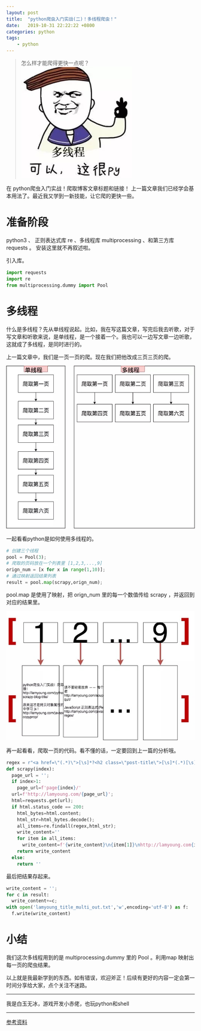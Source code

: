 ```yaml
---
layout: post
title:  "python爬虫入门实战(二)！多线程爬虫！"
date:   2019-10-31 22:22:22 +0800
categories: python
tags:
    - python
---
```

> 怎么样才能爬得更快一点呢？
![](/img/in-post/2019-10-31-bg.png)

在 python爬虫入门实战！爬取博客文章标题和链接！ 上一篇文章我们已经学会基本用法了。最近我又学到一新技能，让它爬的更快一些。

# 准备阶段

python3  、  正则表达式库 re  、多线程库 multiprocessing 、和第三方库 requests 。 安装这里就不再叙述啦。

引入库。  


```python
import requests
import re
from multiprocessing.dummy import Pool
```


# 多线程

什么是多线程？先从单线程说起。比如，我在写这篇文章，写完后我去听歌，对于写文章和听歌来说，是单线程，是一个接着一个。我也可以一边写文章一边听歌，这就成了多线程，是同时进行的。

上一篇文章中，我们是一页一页的爬。现在我们把他改成三页三页的爬。

![](/img/in-post/2019-10-31-mul.png)



一起看看python是如何使用多线程的。
```python
# 创建三个线程
pool = Pool(3);
# 爬取的页码放在一个列表里 [1,2,3,...,9]
orign_num = [x for x in range(1,10)];
# 通过映射返回结果列表
result = pool.map(scrapy,orign_num);
```
pool.map 是使用了映射，把 orign_num 里的每一个数值传给 scrapy ，并返回到对应的结果里。

![](/img/in-post/2019-10-31-map.png)

再一起看看，爬取一页的代码。看不懂的话，一定要回到上一篇的分析哦。
```python
regex = r"<a href=\"(.*)\">[\s]*?<h2 class=\"post-title\">[\s]*(.*)[\s]*</h2>[\s\S]*?</a>"
def scrapy(index):
  page_url = '';
  if index>1:
    page_url=f'page{index}/'
  url=f'http://lamyoung.com/{page_url}';
  html=requests.get(url);
  if html.status_code == 200:
    html_bytes=html.content;
    html_str=html_bytes.decode();
    all_items=re.findall(regex,html_str);
    write_content=''
    for item in all_items:
      write_content=f'{write_content}\n{item[1]}\nhttp://lamyoung.com{item[0]}\n'
    return write_content
  else:
    return ''
```

最后把结果存起来。

```python
write_content = '';
for c in result:
  write_content+=c;
with open('lamyoung_title_multi_out.txt','w',encoding='utf-8') as f:
  f.write(write_content)
```


# 小结

我们这次多线程用到的是 multiprocessing.dummy 里的 Pool 。利用map 映射出每一页的爬虫结果。

以上就是我最新学到的东西。如有错误，欢迎斧正！后续有更好的内容一定会第一时间分享给大家，点个关注不迷路。

--- 

我是白玉无冰，游戏开发小赤佬，也玩python和shell

---  

[参考资料](https://mp.weixin.qq.com/s/scbORn8Nad0S8EFhWwCsLA)  